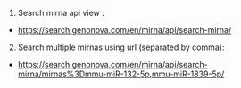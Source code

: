 1. Search mirna api view : 
  * https://search.genonova.com/en/mirna/api/search-mirna/
2. Search multiple mirnas using url (separated by comma): 
  * https://search.genonova.com/en/mirna/api/search-mirna/mirnas%3Dmmu-miR-132-5p,mmu-miR-1839-5p/
